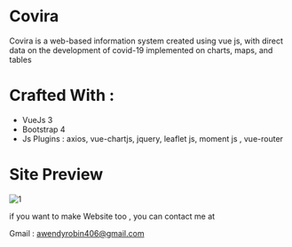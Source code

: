 # Covira
Covira is a web-based information system created using vue js, with direct data on the development of covid-19 implemented on charts, maps, and tables

# Crafted With :
<ul>
<li>VueJs 3</li>
<li>Bootstrap 4</li>
<li>Js Plugins : axios, vue-chartjs, jquery, leaflet js, moment js , vue-router</li>
</ul>

# Site Preview
![1](https://user-images.githubusercontent.com/49679669/123438666-26d60580-d5fb-11eb-9d9e-07a0b38a98f2.png)

if you want to make Website too , you can contact me at 

Gmail    : [awendyrobin406@gmail.com](awendyrobin406@gmail.com)
